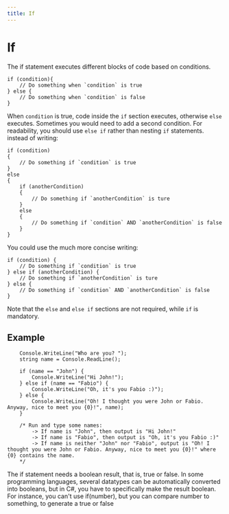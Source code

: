 ```yaml
---
title: If
---
```


# If

The if statement executes different blocks of code based on conditions.

```
if (condition){
	// Do something when `condition` is true
} else {
	// Do something when `condition` is false
}
```

When `condition` is true, code inside the `if` section executes, otherwise `else` executes. Sometimes you would need to add a second condition. For readability, you should use  `else if` rather than nesting `if` statements.
instead of writing:
```
if (condition)
{
	// Do something if `condition` is true
}
else 
{
	if (anotherCondition)
	{
		// Do something if `anotherCondition` is ture
	}
	else
	{
		// Do something if `condition` AND `anotherCondition` is false
	}
}
```
You could use the much more concise writing: 
```
if (condition) {
	// Do something if `condition` is true
} else if (anotherCondition) {
	// Do something if `anotherCondition` is ture
} else {
	// Do something if `condition` AND `anotherCondition` is false
}
```

Note that the `else` and `else if` sections are not required, while `if` is mandatory.


## Example
```
	Console.WriteLine("Who are you? ");
	string name = Console.ReadLine();
	
	if (name == "John") {
		Console.WriteLine("Hi John!");
	} else if (name == "Fabio") {
		Console.WriteLine("Oh, it's you Fabio :)");
	} else {
		Console.WriteLine("Oh! I thought you were John or Fabio. Anyway, nice to meet you {0}!", name);
	}
	
	/* Run and type some names:
		-> If name is "John", then output is "Hi John!"
		-> If name is "Fabio", then output is "Oh, it's you Fabio :)"
		-> If name is neither "John" nor "Fabio", output is "Oh! I thought you were John or Fabio. Anyway, nice to meet you {0}!" where {0} contains the name.
	*/
```
The if statement needs a boolean result, that is, true or false. In some programming languages, several datatypes can be automatically converted into booleans, but in C#, you have to specifically make the result boolean. For instance, you can't use if(number), but you can compare number to something, to generate a true or false

